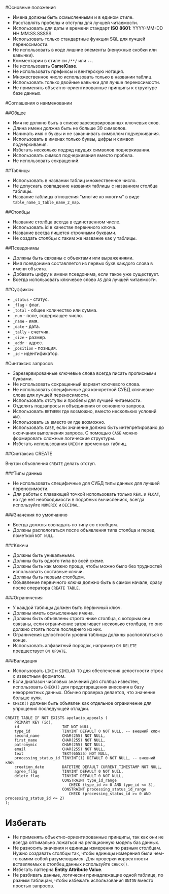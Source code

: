 #Основные положения

* Имена должны быть осмысленными и в едином стиле.
* Расставлять пробелы и отступы для лучшей читаемости.
* Использовать для даты и времени стандарт **ISO 8601**: YYYY-MM-DD HH:MM:SS.SSSSS.
* Использовать только стандартные функции SQL для лучшей переносимости.
* Не использовать в коде лишние элементы (ненужные скобки или кавычки).
* Комментарии в стиле си `/**/` или `--`.
* Не использовать **CamelCase**.
* Не использовать префиксы и венгерскую нотация.
* Множественное число использовать только в названии таблиц.
* Использовать только двойные кавычки для лучше переносимости.
* Не применять объектно-ориентированные принципы к структуре базе данных.

#Соглашения о наименовании

##Общее

* Имя не должно быть в списке зарезервированных ключевых слов.
* Длина имени должна быть не больше 30 символов.
* Начинать имя с буквы и не заканчивать символом подчеркивания.
* Использовать в именах только буквы, цифры и символ подчеркивания.
* Избегать несколько подряд идущих символов подчеркивания.
* Использовать символ подчеркивания вместо пробела.
* Не использовать сокращений.

##Таблицы

* Использовать в названии таблиц множественное число.
* Не допускать совпадение названия таблицы с названием столбца таблицы.
* Название таблицы отношения "многие ко многим" в виде `table_name_1_table_name_2_map`.

##Столбцы

* Название столбца всегда в единственном числе.
* Использовать id в качестве первичного ключа.
* Название всегда пишется строчными буквами.
* Не создать столбцы с таким же название как у таблицы.

##Псевдонимы

* Должны быть связаны с объектами или выражениями.
* Имя псевдонима составляется из первых букв каждого слова в имени объекта.
* Добавить цифру к имени псевдонима, если такое уже существует.
* Всегда использовать ключевое слово `AS` для лучшей читаемости.

##Суффиксы

* `_status` - статус.
* `_flag` - флаг.
* `_total` - общее количество или сумма.
* `_num` - поле, содержащее число.
* `_name` - имя.
* `_date` - дата.
* `_tally` - счетчик.
* `_size` - размер.
* `_addr` - адрес.
* `_position` - позиция. 
* `_id` - идентификатор.

#Синтаксис запросов

* Зарезервированные ключевые слова всегда писать прописными буквами.
* Не использовать сокращенный вариант ключевого слова.
* Не использовать специфичные для конкретной СУБД ключевые слова для лучшей переносимости.
* Использовать отступы и пробелы для лучшей читаемости.
* Отделять подзапросы и объединения от основного запроса.
* Использовать `BETWEEN` где возможно, вместо нескольких условий `AND`.
* Использовать `IN` вместо `OR` где возможно.
* Использовать `CASE`, если значение должно быть интепретировано до окончания выполнения запроса. С помощью `CASE` можно формировать сложные логические структуры.
* Избегать использования `UNION` и временных таблиц.

##Синтаксис CREATE

Внутри объявления `CREATE` делать отступ.

###Типы данных

* Не использовать специфичные для СУБД типы данных для лучшей переносимости.
* Для работы с плавающей точкой использовать только `REAL` и `FLOAT`, но где нет необходимости в подобных вычислениях, всегда используйте `NUMERIC` и `DECIMAL`.

###Значения по умолчанию

* Всегда должны совпадать по типу со столбцом.
* Должны распологаться после объявления типа столбца и перед пометкой `NOT NULL`.

###Ключи

* Должны быть уникальными.
* Должны быть одного типа во всей схеме.
* Должны быть как можно проще, чтобы можно было без трудностей использовать составные ключи.
* Должны быть первым столбцом.
* Объявление первичного ключа должно быть в самом начале, сразу после оператора `CREATE TABLE`.

###Ограничения

* У каждой таблицы должен быть первичный ключ.
* Должны иметь осмысленные имена.
* Должны быть объявлены строго ниже столбца, с которым они связаны, если ограничение затрагивает несколько столбцов, то оно должно стоять после последнего из них.
* Ограничения целостности уровня таблицы должны распологаться в конце.
* Использовать алфавитный порядок, например `ON DELETE` предшествует `ON UPDATE`. 

###Валидация

* Использовать `LIKE` и `SIMILAR TO` для обеспечения целостности строк с известным форматом.
* Если диапазон числовых значений для столбца известен, использовать `CHECK()` для предотвращения внесения в базу некорректных данных. Обычно проверка делается, что значение больше нуля.
* `CHECK()` должен быть объявлен как отдельное ограничение для упрощения последующей отладки.

```
CREATE TABLE IF NOT EXISTS apelacio_appeals (
    PRIMARY KEY (id),
    id                   INT NOT NULL,
    type_id              TINYINT DEFAULT 0 NOT NULL, -- внешний ключ
    second_name          CHAR(255) NOT NULL,
    first_name           CHAR(255) NOT NULL,
    patronymic           CHAR(255) NOT NULL,
    email                CHAR(255) NOT NULL,
    text                 TEXT(65535) NOT NULL,
    processing_status_id TINYINT(1) DEFAULT 0 NOT NULL, -- внешний ключ
    creation_date        DATETIME DEFAULT CURRENT_TIMESTAMP NOT NULL,
    agree_flag           TINYINT DEFAULT 0 NOT NULL,
    delete_flag          TINYINT DEFAULT 0 NOT NULL,
                         CONSTRAINT type_id_range 
                            CHECK (type_id >= 0 AND type_id <= 3),
                         CONSTRAINT processing_status_id_range
                            CHECK (processing_status_id >= 0 AND processing_status_id <= 2)
);
```

Избегать
========

* Не применять объектно-ориентированные принципы, так как они не всегда оптимально ложаться на реляционную модель баз данных.
* Не разносить значения и единицы измерения по разным столбцам. Нужно создавать столбцы так, чтобы единицы измерения были чем-то самим собой разумеющимся. Для проверки корректности вставляемых в столбец данных используйте `CHECK()`.
* Избегать паттерна **Entity Attribute Value**.
* Не разбивать данные, логически принадлежащие одной таблице, по разным таблицам, чтобы избежать использования `UNION` вместо простых запросов.

